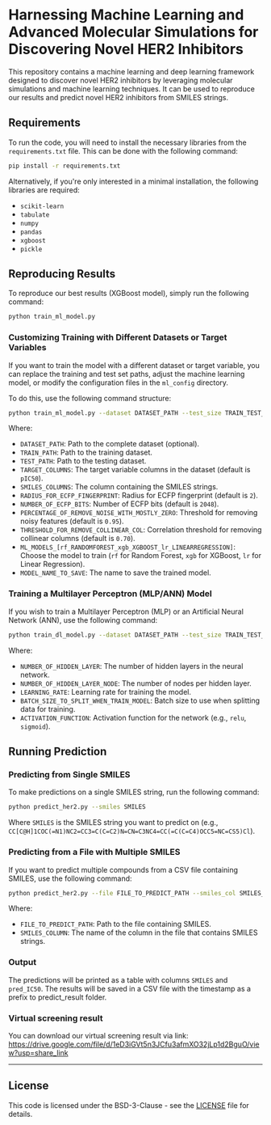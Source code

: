 
# Harnessing Machine Learning and Advanced Molecular Simulations for Discovering Novel HER2 Inhibitors

This repository contains a machine learning and deep learning framework designed to discover novel HER2 inhibitors by leveraging molecular simulations and machine learning techniques. It can be used to reproduce our results and predict novel HER2 inhibitors from SMILES strings.

## Requirements

To run the code, you will need to install the necessary libraries from the `requirements.txt` file. This can be done with the following command:

```bash
pip install -r requirements.txt
```

Alternatively, if you're only interested in a minimal installation, the following libraries are required:

- `scikit-learn`
- `tabulate`
- `numpy`
- `pandas`
- `xgboost`
- `pickle`

## Reproducing Results

To reproduce our best results (XGBoost model), simply run the following command:

```bash
python train_ml_model.py
```

### Customizing Training with Different Datasets or Target Variables

If you want to train the model with a different dataset or target variable, you can replace the training and test set paths, adjust the machine learning model, or modify the configuration files in the `ml_config` directory.

To do this, use the following command structure:

```bash
python train_ml_model.py --dataset DATASET_PATH --test_size TRAIN_TEST_SPLIT_SIZE --random_state RANDOM_STATE_TO_REPRODUCE --train TRAIN_PATH --test TEST_PATH --target TARGET_COLUMNS --smiles SMILES_COLUMNS --ecfp_radius RADIUS_FOR_ECFP_FINGERPRINT --ecfp_bits NUMBER_OF_ECFP_BITS --zero_threshold PERCENTAGE_OF_REMOVE_NOISE_WITH_MOSTLY_ZERO --correlation_threshold THRESHOLD_FOR_REMOVE_COLLINEAR_COL --model ML_MODELS_[rf_RANDOMFOREST_xgb_XGBOOST_lr_LINEARREGRESSION] --save_model MODEL_NAME_TO_SAVE
```

Where:
- `DATASET_PATH`: Path to the complete dataset (optional).
- `TRAIN_PATH`: Path to the training dataset.
- `TEST_PATH`: Path to the testing dataset.
- `TARGET_COLUMNS`: The target variable columns in the dataset (default is `pIC50`).
- `SMILES_COLUMNS`: The column containing the SMILES strings.
- `RADIUS_FOR_ECFP_FINGERPRINT`: Radius for ECFP fingerprint (default is `2`).
- `NUMBER_OF_ECFP_BITS`: Number of ECFP bits (default is `2048`).
- `PERCENTAGE_OF_REMOVE_NOISE_WITH_MOSTLY_ZERO`: Threshold for removing noisy features (default is `0.95`).
- `THRESHOLD_FOR_REMOVE_COLLINEAR_COL`: Correlation threshold for removing collinear columns (default is `0.70`).
- `ML_MODELS_[rf_RANDOMFOREST_xgb_XGBOOST_lr_LINEARREGRESSION]`: Choose the model to train (`rf` for Random Forest, `xgb` for XGBoost, `lr` for Linear Regression).
- `MODEL_NAME_TO_SAVE`: The name to save the trained model.

### Training a Multilayer Perceptron (MLP/ANN) Model

If you wish to train a Multilayer Perceptron (MLP) or an Artificial Neural Network (ANN), use the following command:

```bash
python train_dl_model.py --dataset DATASET_PATH --test_size TRAIN_TEST_SPLIT_SIZE --random_state RANDOM_STATE_TO_REPRODUCE --train TRAIN_PATH --test TEST_PATH --target TARGET_COLUMNS --smiles SMILES_COLUMNS --ecfp_radius RADIUS_FOR_ECFP_FINGERPRINT --ecfp_bits NUMBER_OF_ECFP_BITS --zero_threshold PERCENTAGE_OF_REMOVE_NOISE_WITH_MOSTLY_ZERO --correlation_threshold THRESHOLD_FOR_REMOVE_COLLINEAR_COL --dense NUMBER_OF_HIDDEN_LAYER --units NUMBER_OF_HIDDEN_LAYER_NODE --learning_rate LEARNING_RATE --batch_size BATCH_SIZE_TO_SPLIT_WHEN_TRAIN_MODEL --activation ACTIVATION_FUNCTION --save_model NAME_OF_MODEL_TO_SAVE
```

Where:
- `NUMBER_OF_HIDDEN_LAYER`: The number of hidden layers in the neural network.
- `NUMBER_OF_HIDDEN_LAYER_NODE`: The number of nodes per hidden layer.
- `LEARNING_RATE`: Learning rate for training the model.
- `BATCH_SIZE_TO_SPLIT_WHEN_TRAIN_MODEL`: Batch size to use when splitting data for training.
- `ACTIVATION_FUNCTION`: Activation function for the network (e.g., `relu`, `sigmoid`).

## Running Prediction

### Predicting from Single SMILES

To make predictions on a single SMILES string, run the following command:

```bash
python predict_her2.py --smiles SMILES
```

Where `SMILES` is the SMILES string you want to predict on (e.g., `CC[C@H]1COC(=N1)NC2=CC3=C(C=C2)N=CN=C3NC4=CC(=C(C=C4)OCC5=NC=CS5)Cl`).

### Predicting from a File with Multiple SMILES

If you want to predict multiple compounds from a CSV file containing SMILES, use the following command:

```bash
python predict_her2.py --file FILE_TO_PREDICT_PATH --smiles_col SMILES_COLUMN
```

Where:
- `FILE_TO_PREDICT_PATH`: Path to the file containing SMILES.
- `SMILES_COLUMN`: The name of the column in the file that contains SMILES strings.

### Output

The predictions will be printed as a table with columns `SMILES` and `pred_IC50`. The results will be saved in a CSV file with the timestamp as a prefix to predict_result folder.

### Virtual screening result

You can download our virtual screening result via link: https://drive.google.com/file/d/1eD3iGVt5n3JCfu3afmXO32jLp1d2BguO/view?usp=share_link

---

## License

This code is licensed under the BSD-3-Clause - see the [LICENSE](LICENSE) file for details.
